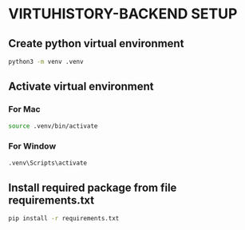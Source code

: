 # VIRTUHISTORY-BACKEND SETUP

## Create python virtual environment

``` sh
python3 -m venv .venv
```

## Activate virtual environment

### For Mac

``` sh
source .venv/bin/activate
```

### For Window

``` sh
.venv\Scripts\activate
```

## Install required package from file requirements.txt

``` sh
pip install -r requirements.txt
```